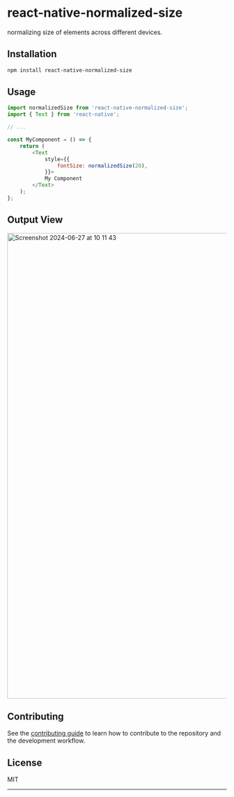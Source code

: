 # react-native-normalized-size

normalizing size of elements across different devices.

## Installation

```sh
npm install react-native-normalized-size
```

## Usage

```js
import normalizedSize from 'react-native-normalized-size';
import { Text } from 'react-native';

// ...

const MyComponent = () => {
    return (
        <Text
            style={{
                fontSize: normalizedSize(20),
            }}>
            My Component
        </Text>
    );
};
```
## Output View
<img width="1067" alt="Screenshot 2024-06-27 at 10 11 43" src="https://github.com/yousefturin/react-native-normalized-size/assets/94796673/fcb480ed-80ef-4058-a167-cf876a28c7b5">


## Contributing

See the [contributing guide](CONTRIBUTING.md) to learn how to contribute to the repository and the development workflow.

## License

MIT

---
